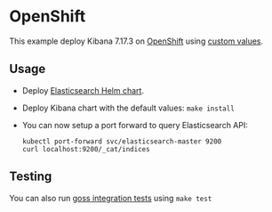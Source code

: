 # OpenShift

This example deploy Kibana 7.17.3 on [OpenShift][] using [custom values][].

## Usage

- Deploy [Elasticsearch Helm chart][].

- Deploy Kibana chart with the default values: `make install`

- You can now setup a port forward to query Elasticsearch API:

  ```
  kubectl port-forward svc/elasticsearch-master 9200
  curl localhost:9200/_cat/indices
  ```

## Testing

You can also run [goss integration tests][] using `make test`

[custom values]:
  https://github.com/elastic/helm-charts/tree/7.17/elasticsearch/examples/openshift/values.yaml
[elasticsearch helm chart]:
  https://github.com/elastic/helm-charts/tree/7.17/elasticsearch/examples/openshift/
[goss integration tests]:
  https://github.com/elastic/helm-charts/tree/7.17/elasticsearch/examples/openshift/test/goss.yaml
[openshift]: https://www.openshift.com/
